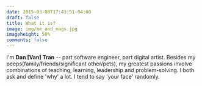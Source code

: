 ```yaml
---
date: 2015-03-08T17:43:51-04:00
draft: false
title: What it is?
image: img/me_and_mags.jpg
imageheight: 50%
comments: false
---
```


I'm **Dan [Van] Tran** -- part software engineer, part digital artist. Besides my peeps(family/friends/significant other/pets), my greatest passions involve combinations of teaching, learning, leadership and problem-solving. I both ask and define 'why' a lot. I tend to say 'your face' randomly.